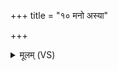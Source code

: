 +++
title = "१० मनो अस्या"

+++
<details><summary>मूलम् (VS)</summary>

मनो॑ अस्या॒ अन॑आसी॒द्द्यौरा॑सीदु॒त च्छ॒दिः। शु॒क्राव॑न॒ड्वाहा॑वास्तां॒ यदया॑त्सू॒र्या पति॑म्॥
</details>